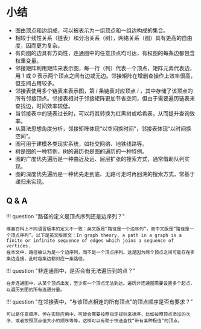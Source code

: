 # 小结

- 图由顶点和边组成，可以被表示为一组顶点和一组边构成的集合。
- 相较于线性关系（链表）和分治关系（树），网络关系（图）具有更高的自由度，因而更为复杂。
- 有向图的边具有方向性，连通图中的任意顶点均可达，有权图的每条边都包含权重变量。
- 邻接矩阵利用矩阵来表示图，每一行（列）代表一个顶点，矩阵元素代表边，用 $1$ 或 $0$ 表示两个顶点之间有边或无边。邻接矩阵在增删查操作上效率很高，但空间占用较多。
- 邻接表使用多个链表来表示图，第 $i$ 条链表对应顶点 $i$ ，其中存储了该顶点的所有邻接顶点。邻接表相对于邻接矩阵更加节省空间，但由于需要遍历链表来查找边，时间效率较低。
- 当邻接表中的链表过长时，可以将其转换为红黑树或哈希表，从而提升查询效率。
- 从算法思想角度分析，邻接矩阵体现“以空间换时间”，邻接表体现“以时间换空间”。
- 图可用于建模各类现实系统，如社交网络、地铁线路等。
- 树是图的一种特例，树的遍历也是图的遍历的一种特例。
- 图的广度优先遍历是一种由近及远、层层扩张的搜索方式，通常借助队列实现。
- 图的深度优先遍历是一种优先走到底、无路可走时再回溯的搜索方式，常基于递归来实现。

## Q & A

!!! question "路径的定义是顶点序列还是边序列？"

    维基百科上不同语言版本的定义不一致：英文版是“路径是一个边序列”，而中文版是“路径是一个顶点序列”。以下是英文版原文：In graph theory, a path in a graph is a finite or infinite sequence of edges which joins a sequence of vertices.
    在本文中，路径被认为是一个边序列，而不是一个顶点序列。这是因为两个顶点之间可能存在多条边连接，此时每条边都对应一条路径。

!!! question "非连通图中，是否会有无法遍历到的点？"

    在非连通图中，从某个顶点出发，至少有一个顶点无法到达。遍历非连通图需要设置多个起点，以遍历到图的所有连通分量。

!!! question "在邻接表中，“与该顶点相连的所有顶点”的顶点顺序是否有要求？"

    可以是任意顺序。但在实际应用中，可能会需要按照指定规则来排序，比如按照顶点添加的次序、或者按照顶点值大小的顺序等等，这样可以有助于快速查找“带有某种极值”的顶点。
